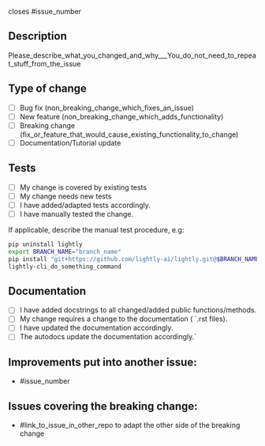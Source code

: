 closes #issue_number

## Description
Please_describe_what_you_changed_and_why___You_do_not_need_to_repeat_stuff_from_the_issue

## Type of change
- [ ] Bug fix (non_breaking_change_which_fixes_an_issue)
- [ ] New feature (non_breaking_change_which_adds_functionality)
- [ ] Breaking change (fix_or_feature_that_would_cause_existing_functionality_to_change)
- [ ] Documentation/Tutorial update

## Tests
- [ ] My change is covered by existing tests
- [ ] My change needs new tests
- [ ] I have added/adapted tests accordingly.
- [ ] I have manually tested the change. 

If applicable, describe the manual test procedure, e.g:
```bash
pip uninstall lightly
export BRANCH_NAME="branch_name"
pip install "git+https://github.com/lightly-ai/lightly.git@$BRANCH_NAME"
lightly-cli_do_something_command
```

## Documentation
- [ ] I have added docstrings to all changed/added public functions/methods.
- [ ] My change requires a change to the documentation ( `.rst files).
- [ ] I have updated the documentation accordingly.
- [ ] The autodocs update the documentation accordingly.`

## Improvements put into another issue:
- #issue_number

## Issues covering the breaking change:
- #link_to_issue_in_other_repo to adapt the other side of the breaking change